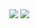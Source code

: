 <img src="https://capsule-render.vercel.app/api?type=waving&color=0:EEFF00,100:a82da8&height=100&section=header&text=Hi!👋%20I'm%20Skyla&fontSize=40" />




<img src="https://capsule-render.vercel.app/api?type=waving&color=0:FFFFFF,100:ADD8E6&height=100&section=footer"/>

